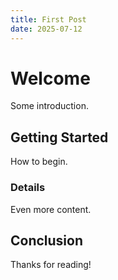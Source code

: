 ```yaml
---
title: First Post
date: 2025-07-12
---
```


# Welcome

Some introduction.

## Getting Started

How to begin.

### Details

Even more content.

## Conclusion

Thanks for reading!
